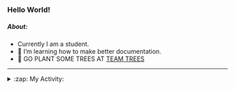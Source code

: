 ### Hello World!

##### About:
- Currently I am a student.
- 🌱 I’m learning how to make better documentation.
- 🌱 GO PLANT SOME TREES AT [TEAM TREES](https://teamtrees.org/)

---
<details>
  <summary>:zap: My Activity:</summary>
  
<!--START_SECTION:waka-->
![Code Time](http://img.shields.io/badge/Code%20Time-1%2C244%20hrs%2052%20mins-blue)

**I'm a Night 🦉** 

```text
🌞 Morning                2067 commits        ███░░░░░░░░░░░░░░░░░░░░░░   10.37 % 
🌆 Daytime                6671 commits        ████████░░░░░░░░░░░░░░░░░   33.47 % 
🌃 Evening                5734 commits        ███████░░░░░░░░░░░░░░░░░░   28.77 % 
🌙 Night                  5458 commits        ███████░░░░░░░░░░░░░░░░░░   27.39 % 
```
📅 **I'm Most Productive on Wednesday** 

```text
Monday                   2748 commits        ███░░░░░░░░░░░░░░░░░░░░░░   13.79 % 
Tuesday                  2745 commits        ███░░░░░░░░░░░░░░░░░░░░░░   13.77 % 
Wednesday                4700 commits        ██████░░░░░░░░░░░░░░░░░░░   23.58 % 
Thursday                 2644 commits        ███░░░░░░░░░░░░░░░░░░░░░░   13.27 % 
Friday                   2131 commits        ███░░░░░░░░░░░░░░░░░░░░░░   10.69 % 
Saturday                 1697 commits        ██░░░░░░░░░░░░░░░░░░░░░░░   08.51 % 
Sunday                   3265 commits        ████░░░░░░░░░░░░░░░░░░░░░   16.38 % 
```


📊 **This Week I Spent My Time On** 

```text
🔥 Editors: 
IntelliJ                 42 mins             ██████████████░░░░░░░░░░░   55.18 % 
VS Code                  34 mins             ███████████░░░░░░░░░░░░░░   44.82 % 

🐱‍💻 Projects: 
java-springboot-projects 42 mins             ██████████████░░░░░░░░░░░   55.18 % 
py-series                21 mins             ███████░░░░░░░░░░░░░░░░░░   28.13 % 
github-readme-youtube-car12 mins             ████░░░░░░░░░░░░░░░░░░░░░   16.67 % 
CSE224-Fundamentals-of-An0 secs              ░░░░░░░░░░░░░░░░░░░░░░░░░   00.01 % 
```


 Last Updated on 31/10/2023 16:11:17 UTC
<!--END_SECTION:waka-->
</details>
